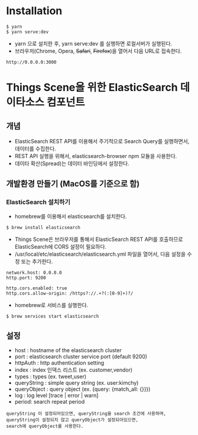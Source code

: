 # Installation
```
$ yarn
$ yarn serve:dev
```
* yarn 으로 설치한 후, yarn serve:dev 를 실행하면 로컬서버가 실행된다.
* 브라우저(Chrome, Opera, ~~Safari~~, ~~Firefox~~)을 열어서 다음 URL로 접속한다.
```
http://0.0.0.0:3000
```
# Things Scene을 위한 ElasticSearch 데이타소스 컴포넌트
## 개념
* ElasticSearch REST API를 이용해서 주기적으로 Search Query를 실행하면서, 데이터를 수집한다.
* REST API 실행을 위해서, elasticsearch-browser npm 모듈을 사용한다.
* 데이타 확산(Spread)는 데이터 바인딩에서 설정한다.
## 개발환경 만들기 (MacOS를 기준으로 함)
### ElasticSearch 설치하기
* homebrew를 이용해서 elasticsearch를 설치한다.
```
$ brew install elasticsearch
```
* Things Scene은 브라우저를 통해서 ElasticSearch REST API를 호출하므로 ElasticSearch에 CORS 설정이 필요하다.
* /usr/local/etc/elasticsearch/elasticsearch.yml 파일을 열어서, 다음 설정을 수정 또는 추가한다.
```
network.host: 0.0.0.0
http.port: 9200

http.cors.enabled: true
http.cors.allow-origin: /https?://.+?(:[0-9]+)?/
```
* homebrew로 서비스를 실행한다.
```
$ brew services start elasticsearch
```
## 설정
* host : hostname of the elasticsearch cluster
* port : elasticsearch cluster service port (default 9200)
* httpAuth : http authentication setting
* index : index 인덱스 리스트 (ex. customer,vendor)
* types : types (ex. tweet,user)
* queryString : simple query string (ex. user:kimchy)
* queryObject : query object (ex. {query: {match_all: {}}})
* log : log level [trace | error | warn]
* period: search repeat period
```
queryString 이 설정되어있으면, queryString을 search 조건에 사용하며,
queryString이 설정되지 않고 queryObject가 설정되어있으면,
search에 queryObject를 사용한다.
```